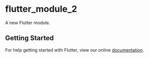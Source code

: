 # flutter_module_2

A new Flutter module.

## Getting Started

For help getting started with Flutter, view our online
[documentation](https://flutter.dev/).
